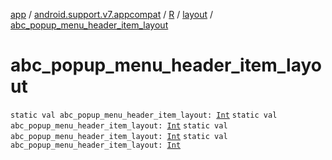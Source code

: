 [app](../../../index.md) / [android.support.v7.appcompat](../../index.md) / [R](../index.md) / [layout](index.md) / [abc_popup_menu_header_item_layout](.)

# abc_popup_menu_header_item_layout

`static val abc_popup_menu_header_item_layout: `[`Int`](https://kotlinlang.org/api/latest/jvm/stdlib/kotlin/-int/index.html)
`static val abc_popup_menu_header_item_layout: `[`Int`](https://kotlinlang.org/api/latest/jvm/stdlib/kotlin/-int/index.html)
`static val abc_popup_menu_header_item_layout: `[`Int`](https://kotlinlang.org/api/latest/jvm/stdlib/kotlin/-int/index.html)
`static val abc_popup_menu_header_item_layout: `[`Int`](https://kotlinlang.org/api/latest/jvm/stdlib/kotlin/-int/index.html)